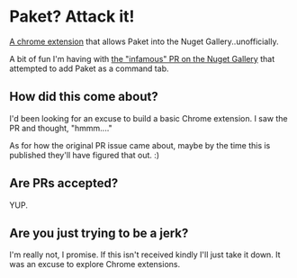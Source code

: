 # Paket? Attack it!
[A chrome extension](https://chrome.google.com/webstore/detail/paket-attaket/cahelnnmpipkglekhnoagfjgnelmeakd) that allows Paket into the Nuget Gallery..unofficially.

A bit of fun I'm having with [the "infamous" PR on the Nuget Gallery](https://github.com/NuGet/NuGetGallery/pull/4437) that attempted to add Paket as a command tab.

## How did this come about?
I'd been looking for an excuse to build a basic Chrome extension. I saw the PR and thought, "hmmm...."

As for how the original PR issue came about, maybe by the time this is published they'll have figured that out. :)

## Are PRs accepted?
YUP.

## Are you just trying to be a jerk?
I'm really not, I promise. If this isn't received kindly I'll just take it down. It was an excuse to explore Chrome extensions.